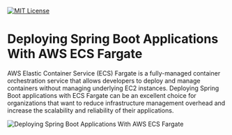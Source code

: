 [![MIT License](https://img.shields.io/badge/License-MIT-green.svg)](https://choosealicense.com/licenses/mit/)

# Deploying Spring Boot Applications With AWS ECS Fargate

AWS Elastic Container Service (ECS) Fargate is a fully-managed container orchestration service that allows developers to deploy and manage containers without managing underlying EC2 instances. Deploying Spring Boot applications with ECS Fargate can be an excellent choice for organizations that want to reduce infrastructure management overhead and increase the scalability and reliability of their applications.

![Deploying Spring Boot Applications With AWS ECS Fargate](https://javatodev.com/wp-content/uploads/2023/07/aws_ecs_fargate_spring_boot_deployment.drawio-851x1024.png)

